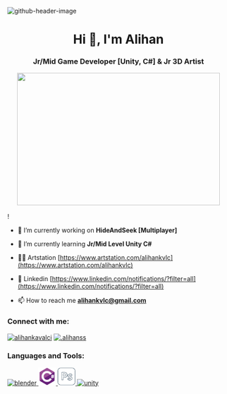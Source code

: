 ![github-header-image](https://github.com/alihankvlc/alihankvlc/assets/147824938/1e25e9ec-4fba-4d14-9bae-94711211cf1c)
<h1 align="center">Hi 👋, I'm Alihan</h1>
<h3 align="center">Jr/Mid Game Developer [Unity, C#] & Jr 3D Artist</h3><p align="center">
  <img width="460" height="300" src="https://media.tenor.com/GfSX-u7VGM4AAAAC/coding.gif">
</p>!

- 🔭 I’m currently working on **HideAndSeek [Multiplayer]**

- 🌱 I’m currently learning **Jr/Mid Level Unity C#**

- 👨‍💻 Artstation [https://www.artstation.com/alihankvlc](https://www.artstation.com/alihankvlc)

- 📝 Linkedin [https://www.linkedin.com/notifications/?filter=all](https://www.linkedin.com/notifications/?filter=all)

- 📫 How to reach me **alihankvlc@gmail.com**

<h3 align="left">Connect with me:</h3>
<p align="left">
<a href="https://linkedin.com/in/alihankavalci" target="blank"><img align="center" src="https://raw.githubusercontent.com/rahuldkjain/github-profile-readme-generator/master/src/images/icons/Social/linked-in-alt.svg" alt="alihankavalci" height="30" width="40" /></a>
<a href="https://discord.gg/.alihanss" target="blank"><img align="center" src="https://raw.githubusercontent.com/rahuldkjain/github-profile-readme-generator/master/src/images/icons/Social/discord.svg" alt=".alihanss" height="30" width="40" /></a>
</p>

<h3 align="left">Languages and Tools:</h3>
<p align="left"> <a href="https://www.blender.org/" target="_blank" rel="noreferrer"> <img src="https://download.blender.org/branding/community/blender_community_badge_white.svg" alt="blender" width="40" height="40"/> </a> <a href="https://www.w3schools.com/cs/" target="_blank" rel="noreferrer"> <img src="https://raw.githubusercontent.com/devicons/devicon/master/icons/csharp/csharp-original.svg" alt="csharp" width="40" height="40"/> </a> <a href="https://www.photoshop.com/en" target="_blank" rel="noreferrer"> <img src="https://raw.githubusercontent.com/devicons/devicon/master/icons/photoshop/photoshop-line.svg" alt="photoshop" width="40" height="40"/> </a> <a href="https://unity.com/" target="_blank" rel="noreferrer"> <img src="https://www.vectorlogo.zone/logos/unity3d/unity3d-icon.svg" alt="unity" width="40" height="40"/> </a> </p>
